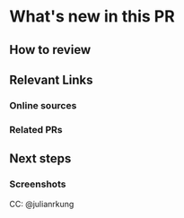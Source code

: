 [//]: # "These comments are meant for your reference. They are invisible and don't need to be deleted!"

# What's new in this PR

[//]: # "Describe what's new in this PR in a few lines. A description and bullet points for specifics will suffice."

## How to review

[//]: # 'The order in which to review files and what to expect when testing locally'

## Relevant Links

### Online sources

[//]: # 'Optional - copy links to any tutorial or documentation that was useful to you when working on this PR'

### Related PRs

[//]: # "Optional - related PRs you're waiting on/ PRs that will conflict, etc; if this is a refactor, feel free to add PRs that previously modified this code"

## Next steps

[//]: # "What's NOT in this PR, doesn't work yet, and/or still needs to be done"

### Screenshots

[//]: # "Add screenshots of expected behavior - GIFs if you're feeling fancy!"

CC: @julianrkung

[//]: # 'This tags Julian as a default. Feel free to change, or add on anyone who you should be in on the conversation.'